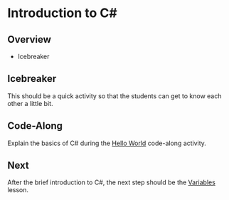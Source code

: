 # Introduction to <span>C#</span>

## Overview
- Icebreaker

## Icebreaker
This should be a quick activity so that the students can get to know each other a little bit.

## Code-Along
Explain the basics of C# during the [Hello World](HelloWorld.md) code-along activity.

## Next
After the brief introduction to C#, the next step should be the [Variables](../Variables/) lesson.